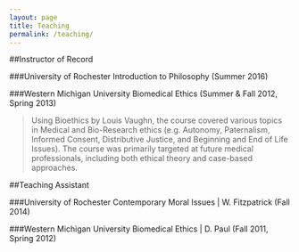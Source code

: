 ```yaml
---
layout: page
title: Teaching
permalink: /teaching/
---
```


##Instructor of Record

###University of Rochester
Introduction to Philosophy (Summer 2016)

###Western Michigan University
Biomedical Ethics (Summer & Fall 2012, Spring 2013)

> Using Bioethics by Louis Vaughn, the course covered various topics in Medical and Bio-Research ethics (e.g. Autonomy, Paternalism, Informed Consent, Distributive Justice, and Beginning and End of Life Issues). The course was primarily targeted at future medical professionals, including both ethical theory and case-based approaches.

##Teaching Assistant

###University of Rochester
Contemporary Moral Issues | W. Fitzpatrick (Fall 2014)

###Western Michigan University
Biomedical Ethics | D. Paul (Fall 2011, Spring 2012)

